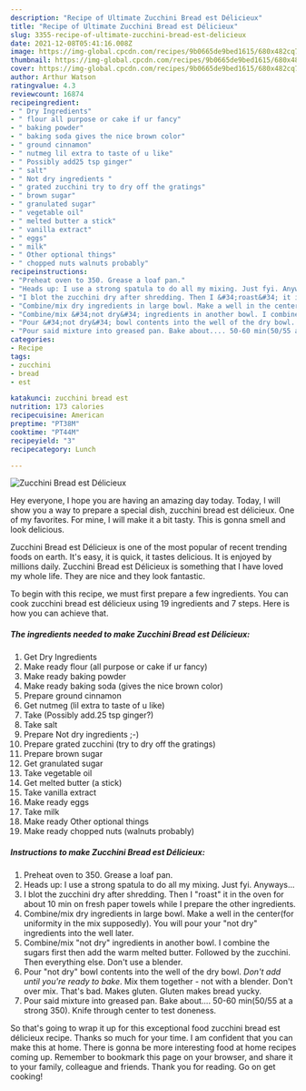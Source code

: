 ```yaml
---
description: "Recipe of Ultimate Zucchini Bread est Délicieux"
title: "Recipe of Ultimate Zucchini Bread est Délicieux"
slug: 3355-recipe-of-ultimate-zucchini-bread-est-delicieux
date: 2021-12-08T05:41:16.008Z
image: https://img-global.cpcdn.com/recipes/9b0665de9bed1615/680x482cq70/zucchini-bread-est-delicieux-recipe-main-photo.jpg
thumbnail: https://img-global.cpcdn.com/recipes/9b0665de9bed1615/680x482cq70/zucchini-bread-est-delicieux-recipe-main-photo.jpg
cover: https://img-global.cpcdn.com/recipes/9b0665de9bed1615/680x482cq70/zucchini-bread-est-delicieux-recipe-main-photo.jpg
author: Arthur Watson
ratingvalue: 4.3
reviewcount: 16874
recipeingredient:
- " Dry Ingredients"
- " flour all purpose or cake if ur fancy"
- " baking powder"
- " baking soda gives the nice brown color"
- " ground cinnamon"
- " nutmeg lil extra to taste of u like"
- " Possibly add25 tsp ginger"
- " salt"
- " Not dry ingredients "
- " grated zucchini try to dry off the gratings"
- " brown sugar"
- " granulated sugar"
- " vegetable oil"
- " melted butter a stick"
- " vanilla extract"
- " eggs"
- " milk"
- " Other optional things"
- " chopped nuts walnuts probably"
recipeinstructions:
- "Preheat oven to 350. Grease a loaf pan."
- "Heads up: I use a strong spatula to do all my mixing. Just fyi. Anyways..."
- "I blot the zucchini dry after shredding. Then I &#34;roast&#34; it in the oven for about 10 min on fresh paper towels while I prepare the other ingredients."
- "Combine/mix dry ingredients in large bowl. Make a well in the center(for uniformity in the mix supposedly). You will pour your &#34;not dry&#34; ingredients into the well later."
- "Combine/mix &#34;not dry&#34; ingredients in another bowl. I combine the sugars first then add the warm melted butter. Followed by the zucchini. Then everything else. Don&#39;t use a blender."
- "Pour &#34;not dry&#34; bowl contents into the well of the dry bowl. *Don&#39;t add until you&#39;re ready to bake*. Mix them together - not with a blender. Don&#39;t over mix. That&#39;s bad. Makes gluten. Gluten makes bread yucky."
- "Pour said mixture into greased pan. Bake about.... 50-60 min(50/55 at a strong 350). Knife through center to test doneness."
categories:
- Recipe
tags:
- zucchini
- bread
- est

katakunci: zucchini bread est 
nutrition: 173 calories
recipecuisine: American
preptime: "PT38M"
cooktime: "PT44M"
recipeyield: "3"
recipecategory: Lunch

---
```



![Zucchini Bread est Délicieux](https://img-global.cpcdn.com/recipes/9b0665de9bed1615/680x482cq70/zucchini-bread-est-delicieux-recipe-main-photo.jpg)

Hey everyone, I hope you are having an amazing day today. Today, I will show you a way to prepare a special dish, zucchini bread est délicieux. One of my favorites. For mine, I will make it a bit tasty. This is gonna smell and look delicious.

Zucchini Bread est Délicieux is one of the most popular of recent trending foods on earth. It's easy, it is quick, it tastes delicious. It is enjoyed by millions daily. Zucchini Bread est Délicieux is something that I have loved my whole life. They are nice and they look fantastic.




To begin with this recipe, we must first prepare a few ingredients. You can cook zucchini bread est délicieux using 19 ingredients and 7 steps. Here is how you can achieve that.

<!--inarticleads1-->

##### The ingredients needed to make Zucchini Bread est Délicieux:

1. Get  Dry Ingredients
1. Make ready  flour (all purpose or cake if ur fancy)
1. Make ready  baking powder
1. Make ready  baking soda (gives the nice brown color)
1. Prepare  ground cinnamon
1. Get  nutmeg (lil extra to taste of u like)
1. Take  (Possibly add.25 tsp ginger?)
1. Take  salt
1. Prepare  Not dry ingredients ;-)
1. Prepare  grated zucchini (try to dry off the gratings)
1. Prepare  brown sugar
1. Get  granulated sugar
1. Take  vegetable oil
1. Get  melted butter (a stick)
1. Take  vanilla extract
1. Make ready  eggs
1. Take  milk
1. Make ready  Other optional things
1. Make ready  chopped nuts (walnuts probably)




<!--inarticleads2-->

##### Instructions to make Zucchini Bread est Délicieux:

1. Preheat oven to 350. Grease a loaf pan.
1. Heads up: I use a strong spatula to do all my mixing. Just fyi. Anyways...
1. I blot the zucchini dry after shredding. Then I &#34;roast&#34; it in the oven for about 10 min on fresh paper towels while I prepare the other ingredients.
1. Combine/mix dry ingredients in large bowl. Make a well in the center(for uniformity in the mix supposedly). You will pour your &#34;not dry&#34; ingredients into the well later.
1. Combine/mix &#34;not dry&#34; ingredients in another bowl. I combine the sugars first then add the warm melted butter. Followed by the zucchini. Then everything else. Don&#39;t use a blender.
1. Pour &#34;not dry&#34; bowl contents into the well of the dry bowl. *Don&#39;t add until you&#39;re ready to bake*. Mix them together - not with a blender. Don&#39;t over mix. That&#39;s bad. Makes gluten. Gluten makes bread yucky.
1. Pour said mixture into greased pan. Bake about.... 50-60 min(50/55 at a strong 350). Knife through center to test doneness.




So that's going to wrap it up for this exceptional food zucchini bread est délicieux recipe. Thanks so much for your time. I am confident that you can make this at home. There is gonna be more interesting food at home recipes coming up. Remember to bookmark this page on your browser, and share it to your family, colleague and friends. Thank you for reading. Go on get cooking!
